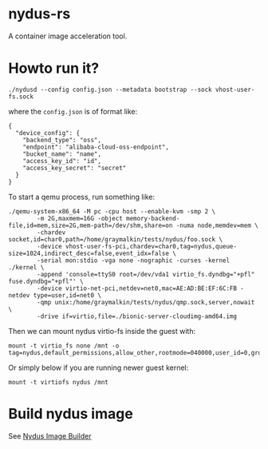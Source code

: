 # nydus-rs
A container image acceleration tool.

# Howto run it?

```
./nydusd --config config.json --metadata bootstrap --sock vhost-user-fs.sock
```

where the `config.json` is of format like:
```
{
  "device_config": {
    "backend_type": "oss",
    "endpoint": "alibaba-cloud-oss-endpoint",
    "bucket_name": "name",
    "access_key_id": "id",
    "access_key_secret": "secret"
  }
}
```

To start a qemu process, run something like:
```
./qemu-system-x86_64 -M pc -cpu host --enable-kvm -smp 2 \
        -m 2G,maxmem=16G -object memory-backend-file,id=mem,size=2G,mem-path=/dev/shm,share=on -numa node,memdev=mem \
        -chardev socket,id=char0,path=/home/graymalkin/tests/nydus/foo.sock \
        -device vhost-user-fs-pci,chardev=char0,tag=nydus,queue-size=1024,indirect_desc=false,event_idx=false \
        -serial mon:stdio -vga none -nographic -curses -kernel ./kernel \
        -append 'console=ttyS0 root=/dev/vda1 virtio_fs.dyndbg="+pfl" fuse.dyndbg="+pfl"' \
        -device virtio-net-pci,netdev=net0,mac=AE:AD:BE:EF:6C:FB -netdev type=user,id=net0 \
        -qmp unix:/home/graymalkin/tests/nydus/qmp.sock,server,nowait \
        -drive if=virtio,file=./bionic-server-cloudimg-amd64.img
```

Then we can mount nydus virtio-fs inside the guest with:
```
mount -t virtio_fs none /mnt -o tag=nydus,default_permissions,allow_other,rootmode=040000,user_id=0,group_id=0,nodev
```
Or simply below if you are running newer guest kernel:
```
mount -t virtiofs nydus /mnt
```

# Build nydus image

See [Nydus Image Builder](./docs/image-builder.md) 
